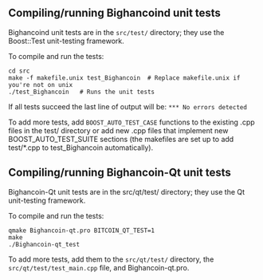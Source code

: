 Compiling/running Bighancoind unit tests
------------------------------------

Bighancoind unit tests are in the `src/test/` directory; they
use the Boost::Test unit-testing framework.

To compile and run the tests:

	cd src
	make -f makefile.unix test_Bighancoin  # Replace makefile.unix if you're not on unix
	./test_Bighancoin   # Runs the unit tests

If all tests succeed the last line of output will be:
`*** No errors detected`

To add more tests, add `BOOST_AUTO_TEST_CASE` functions to the existing
.cpp files in the test/ directory or add new .cpp files that
implement new BOOST_AUTO_TEST_SUITE sections (the makefiles are
set up to add test/*.cpp to test_Bighancoin automatically).


Compiling/running Bighancoin-Qt unit tests
---------------------------------------

Bighancoin-Qt unit tests are in the src/qt/test/ directory; they
use the Qt unit-testing framework.

To compile and run the tests:

	qmake Bighancoin-qt.pro BITCOIN_QT_TEST=1
	make
	./Bighancoin-qt_test

To add more tests, add them to the `src/qt/test/` directory,
the `src/qt/test/test_main.cpp` file, and Bighancoin-qt.pro.
